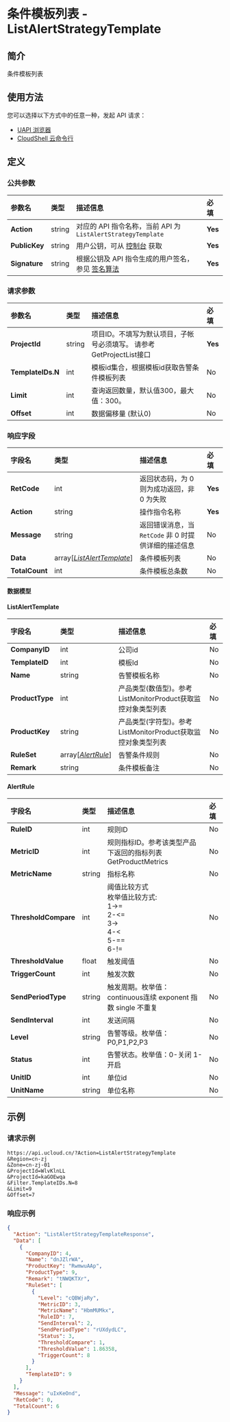 # 条件模板列表 - ListAlertStrategyTemplate

## 简介

条件模板列表






## 使用方法

您可以选择以下方式中的任意一种，发起 API 请求：
- [UAPI 浏览器](https://console.ucloud.cn/uapi/detail?id=ListAlertStrategyTemplate)
- [CloudShell 云命令行](https://shell.ucloud.cn/)


## 定义

### 公共参数

| 参数名 | 类型 | 描述信息 | 必填 |
|:---|:---|:---|:---|
| **Action**     | string  | 对应的 API 指令名称，当前 API 为 `ListAlertStrategyTemplate`                        | **Yes** |
| **PublicKey**  | string  | 用户公钥，可从 [控制台](https://console.ucloud.cn/uapi/apikey) 获取                                             | **Yes** |
| **Signature**  | string  | 根据公钥及 API 指令生成的用户签名，参见 [签名算法](api/summary/signature.md)  | **Yes** |

### 请求参数

| 参数名 | 类型 | 描述信息 | 必填 |
|:---|:---|:---|:---|
| **ProjectId** | string | 项目ID。不填写为默认项目，子帐号必须填写。 请参考GetProjectList接口	 |**Yes**|
| **TemplateIDs.N** | int | 模板id集合，根据模板id获取告警条件模板列表 |No|
| **Limit** | int | 查询返回数量，默认值300，最大值：300。 |No|
| **Offset** | int | 数据偏移量 (默认0) |No|

### 响应字段

| 字段名 | 类型 | 描述信息 | 必填 |
|:---|:---|:---|:---|
| **RetCode** | int | 返回状态码，为 0 则为成功返回，非 0 为失败 |**Yes**|
| **Action** | string | 操作指令名称 |**Yes**|
| **Message** | string | 返回错误消息，当 `RetCode` 非 0 时提供详细的描述信息 |No|
| **Data** | array[[*ListAlertTemplate*](#ListAlertTemplate)] | 条件模板列表 |No|
| **TotalCount** | int | 条件模板总条数 |No|

#### 数据模型


#### ListAlertTemplate

| 字段名 | 类型 | 描述信息 | 必填 |
|:---|:---|:---|:---|
| **CompanyID** | int | 公司id |No|
| **TemplateID** | int | 模板Id |No|
| **Name** | string | 告警模板名称 |No|
| **ProductType** | int | 产品类型(数值型)。参考ListMonitorProduct获取监控对象类型列表 |No|
| **ProductKey** | string | 产品类型(字符型)。参考ListMonitorProduct获取监控对象类型列表 |No|
| **RuleSet** | array[[*AlertRule*](#AlertRule)] | 告警条件规则 |No|
| **Remark** | string | 条件模板备注 |No|

#### AlertRule

| 字段名 | 类型 | 描述信息 | 必填 |
|:---|:---|:---|:---|
| **RuleID** | int | 规则ID |No|
| **MetricID** | int | 规则指标ID。参考该类型产品下返回的指标列表GetProductMetrics |No|
| **MetricName** | string | 指标名称 |No|
| **ThresholdCompare** | int | 阈值比较方式<br />枚举值比较方式:<br />1->=<br />2-<=<br />3-><br />4-<<br />5-==<br />6-!= |No|
| **ThresholdValue** | float | 触发阈值 |No|
| **TriggerCount** | int | 触发次数 |No|
| **SendPeriodType** | string | 触发周期。枚举值：continuous连续 exponent 指数 single 不重复 |No|
| **SendInterval** | int | 发送间隔 |No|
| **Level** | string | 告警等级。枚举值：P0,P1,P2,P3 |No|
| **Status** | int | 告警状态。枚举值：0-关闭 1-开启 |No|
| **UnitID** | int | 单位id |No|
| **UnitName** | string | 单位名称 |No|

## 示例

### 请求示例
    
```
https://api.ucloud.cn/?Action=ListAlertStrategyTemplate
&Region=cn-zj
&Zone=cn-zj-01
&ProjectId=WlvKlnLL
&ProjectId=kaGOEwqa
&Filter.TemplateIDs.N=8
&Limit=9
&Offset=7
```

### 响应示例
    
```json
{
  "Action": "ListAlertStrategyTemplateResponse",
  "Data": [
    {
      "CompanyID": 4,
      "Name": "dnJZlrWA",
      "ProductKey": "RwmwuAAp",
      "ProductType": 9,
      "Remark": "tNWQKTXr",
      "RuleSet": [
        {
          "Level": "cQBWjaRy",
          "MetricID": 3,
          "MetricName": "HbmMUMkx",
          "RuleID": 7,
          "SendInterval": 2,
          "SendPeriodType": "rUXdydLC",
          "Status": 3,
          "ThresholdCompare": 1,
          "ThresholdValue": 1.86358,
          "TriggerCount": 8
        }
      ],
      "TemplateID": 9
    }
  ],
  "Message": "uIxKeOnd",
  "RetCode": 0,
  "TotalCount": 6
}
```





